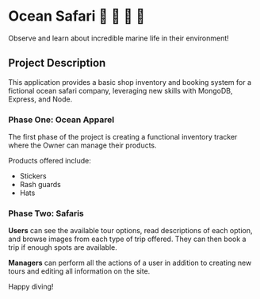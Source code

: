# Ocean Safari 🐙 🐋 🦈 🐢

Observe and learn about incredible marine life in their environment!

## Project Description

This application provides a basic shop inventory and booking system for a fictional ocean safari company, leveraging new skills with MongoDB, Express, and Node.

### Phase One: Ocean Apparel

The first phase of the project is creating a functional inventory tracker where the Owner can manage their products.

Products offered include:

- Stickers
- Rash guards
- Hats

### Phase Two: Safaris

**Users** can see the available tour options, read descriptions of each option, and browse images from each type of trip offered. They can then book a trip if enough spots are available.

**Managers** can perform all the actions of a user in addition to creating new tours and editing all information on the site.

Happy diving!
